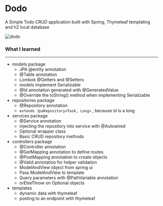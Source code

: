 # Dodo

A Simple Todo CRUD application built with Spring, Thymeleaf templating and h2 local database

![dodo](https://github.com/louiskop/dodo/assets/35295041/0d35d97e-5543-4648-a4c5-14bf08feb6f7)


### What I learned

---

-   models package
    -   JPA @entity annotation
    -   @Table annotation
    -   Lombok @Getters and @Setters
    -   models implement Serializable
    -   @Id annotation generated with @GeneratedValue
    -   @Override the toString() method when implementing Serializable
-   repositories package
    -   @Repository annotation
    -   `extends JpaRepository<Task, Long>` , because id is a long
-   services package
    -   @Service annotation
    -   injecting the repository into service with @Autowired
    -   Optional wrapper class
    -   Basic CRUD repository methods
-   controllers package
    -   @Controller annotation
    -   @GetMapping annotation to define routes
    -   @PostMapping annotation to create objects
    -   @Valid annotation for helper validation
    -   ModelAndView object from spring ui
    -   Pass ModelAndView to template
    -   Query parameters with @PathVariable annotation
    -   orElseThrow on Optional objects
-   templates
    -   dynamic data with thymeleaf
    -   posting to an endpoint with thymeleaf
